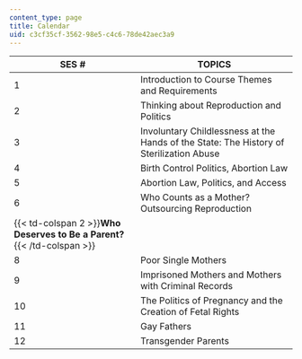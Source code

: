 ```yaml
---
content_type: page
title: Calendar
uid: c3cf35cf-3562-98e5-c4c6-78de42aec3a9
---
```


| SES # | TOPICS |
| --- | --- |
| 1 | Introduction to Course Themes and Requirements |
| 2 | Thinking about Reproduction and Politics |
| 3 | Involuntary Childlessness at the Hands of the State: The History of Sterilization Abuse |
| 4 | Birth Control Politics, Abortion Law |
| 5 | Abortion Law, Politics, and Access |
| 6 | Who Counts as a Mother? Outsourcing Reproduction |
| {{< td-colspan 2 >}}**Who Deserves to Be a Parent?**{{< /td-colspan >}} || {{< br >}}{{< br >}} | 7 | Lesbian Mothers |
| 8 | Poor Single Mothers |
| 9 | Imprisoned Mothers and Mothers with Criminal Records |
| 10 | The Politics of Pregnancy and the Creation of Fetal Rights |
| 11 | Gay Fathers |
| 12 | Transgender Parents